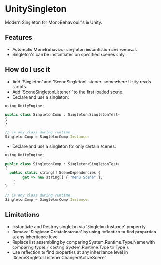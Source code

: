 # UnitySingleton
Modern Singleton for MonoBehaviouir's in Unity.

## Features
- Automatic MonoBehaviour singleton instantiation and removal.
- Singleton's can be instantiated on specified scenes only.

## How do I use it
- Add 'Singleton' and 'SceneSingletonListener' somewhere Unity reads scripts.
- Add 'SceneSingletonListener'' to the first loaded scene.
- Declare and use a singleton:
```javascript
using UnityEngine;

public class SingletonComp : Singleton<SingletonTest>
{
}

// in any class during runtime...
SingletonComp = SingletonComp.Instance;
```
- Declare and use a singleton for only certain scenes:
```javascript
using UnityEngine;

public class SingletonComp : Singleton<SingletonTest>
{
  public static string[] SceneDependencies {
        get => new string[] { "Menu Scene" };
    }
}

// in any class during runtime...
SingletonComp = SingletonComp.Instance;
```

## Limitations
- Instantiate and Destroy singleton via 'Singleton.Instance' properrty.
- Remove 'Singleton.CreateInstance' by using reflection to find properties at any inheritance level.
- Replace list assembling by comparing System.Runtime.Type.Name with comparing types ( casting System.Runtime.Type to Type ).
- Use reflection to find properties at any inheritance level in 'SceneSingletonListener.ChangedActiveScene'
